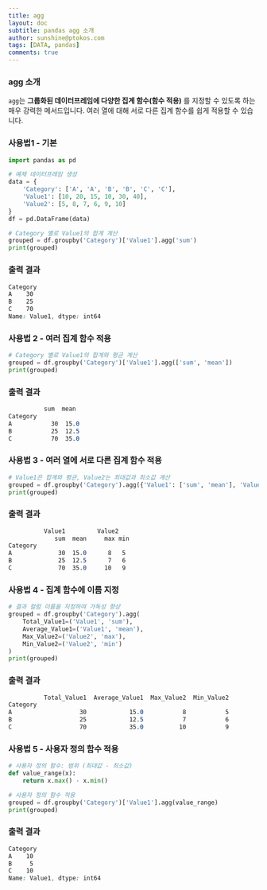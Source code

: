 ```yaml
---
title: agg
layout: doc
subtitle: pandas agg 소개
author: sunshine@ptokos.com
tags: [DATA, pandas]
comments: true
---
```


### agg 소개
`agg`는  **그룹화된 데이터프레임에 다양한 집계 함수(함수 적용)** 를 지정할 수 있도록 하는 매우 강력한 메서드입니다. 여러 열에 대해 서로 다른 집계 함수를 쉽게 적용할 수 있습니다.

### 사용법1 - 기본
```python
import pandas as pd

# 예제 데이터프레임 생성
data = {
    'Category': ['A', 'A', 'B', 'B', 'C', 'C'],
    'Value1': [10, 20, 15, 10, 30, 40],
    'Value2': [5, 8, 7, 6, 9, 10]
}
df = pd.DataFrame(data)

# Category 별로 Value1의 합계 계산
grouped = df.groupby('Category')['Value1'].agg('sum')
print(grouped)
```

### 출력 결과
``` css
Category
A    30
B    25
C    70
Name: Value1, dtype: int64
```

### 사용법 2 - 여러 집계 함수 적용
```python
# Category 별로 Value1의 합계와 평균 계산
grouped = df.groupby('Category')['Value1'].agg(['sum', 'mean'])
print(grouped)
```

### 출력 결과
``` css
          sum  mean
Category             
A           30  15.0
B           25  12.5
C           70  35.0
```

### 사용법 3 - 여러 열에 서로 다른 집계 함수 적용
```python
# Value1은 합계와 평균, Value2는 최대값과 최소값 계산
grouped = df.groupby('Category').agg({'Value1': ['sum', 'mean'], 'Value2': ['max', 'min']})
print(grouped)
```

### 출력 결과
``` css
          Value1         Value2     
             sum  mean     max min
Category                            
A             30  15.0      8   5
B             25  12.5      7   6
C             70  35.0     10   9
```

### 사용법 4 - 집계 함수에 이름 지정
```python
# 결과 컬럼 이름을 지정하여 가독성 향상
grouped = df.groupby('Category').agg(
    Total_Value1=('Value1', 'sum'),
    Average_Value1=('Value1', 'mean'),
    Max_Value2=('Value2', 'max'),
    Min_Value2=('Value2', 'min')
)
print(grouped)
```

### 출력 결과
``` css
          Total_Value1  Average_Value1  Max_Value2  Min_Value2
Category                                                      
A                   30            15.0           8           5
B                   25            12.5           7           6
C                   70            35.0          10           9
```

### 사용법 5 - 사용자 정의 함수 적용
```python
# 사용자 정의 함수: 범위 (최대값 - 최소값)
def value_range(x):
    return x.max() - x.min()

# 사용자 정의 함수 적용
grouped = df.groupby('Category')['Value1'].agg(value_range)
print(grouped)
```

### 출력 결과
``` css
Category
A    10
B     5
C    10
Name: Value1, dtype: int64
```
